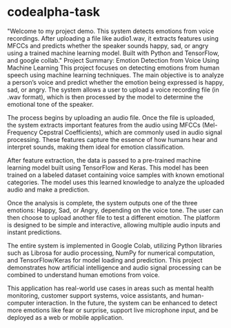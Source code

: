 # codealpha-task
"Welcome to my project demo. This system detects emotions from voice recordings. After uploading a file like audio1.wav, it extracts features using MFCCs and predicts whether the speaker sounds happy, sad, or angry using a trained machine learning model. Built with Python and TensorFlow, and google collab."
 Project Summary: Emotion Detection from Voice Using Machine Learning
This project focuses on detecting emotions from human speech using machine learning techniques. The main objective is to analyze a person’s voice and predict whether the emotion being expressed is happy, sad, or angry. The system allows a user to upload a voice recording file (in .wav format), which is then processed by the model to determine the emotional tone of the speaker.

The process begins by uploading an audio file. Once the file is uploaded, the system extracts important features from the audio using MFCCs (Mel-Frequency Cepstral Coefficients), which are commonly used in audio signal processing. These features capture the essence of how humans hear and interpret sounds, making them ideal for emotion classification.

After feature extraction, the data is passed to a pre-trained machine learning model built using TensorFlow and Keras. This model has been trained on a labeled dataset containing voice samples with known emotional categories. The model uses this learned knowledge to analyze the uploaded audio and make a prediction.

Once the analysis is complete, the system outputs one of the three emotions: Happy, Sad, or Angry, depending on the voice tone. The user can then choose to upload another file to test a different emotion. The platform is designed to be simple and interactive, allowing multiple audio inputs and instant predictions.

The entire system is implemented in Google Colab, utilizing Python libraries such as Librosa for audio processing, NumPy for numerical computation, and TensorFlow/Keras for model loading and prediction. This project demonstrates how artificial intelligence and audio signal processing can be combined to understand human emotions from voice.

This application has real-world use cases in areas such as mental health monitoring, customer support systems, voice assistants, and human-computer interaction. In the future, the system can be enhanced to detect more emotions like fear or surprise, support live microphone input, and be deployed as a web or mobile application.

